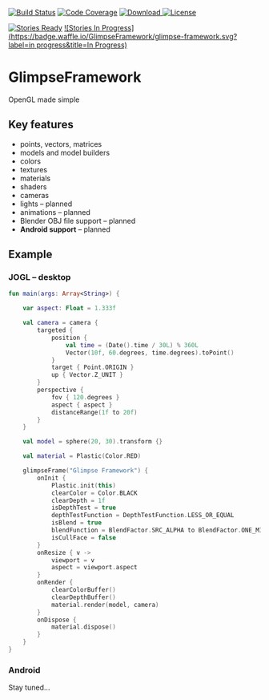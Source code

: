 [![Build Status](https://travis-ci.org/GlimpseFramework/glimpse-framework.svg?branch=master)](https://travis-ci.org/GlimpseFramework/glimpse-framework)
[![Code Coverage](https://codecov.io/github/GlimpseFramework/glimpse-framework/coverage.svg?branch=master)](https://codecov.io/github/GlimpseFramework/glimpse-framework?branch=master)
[![Download](https://api.bintray.com/packages/glimpse-framework/org.glimpseframework/glimpse-framework/images/download.svg) ](https://bintray.com/glimpse-framework/org.glimpseframework/glimpse-framework/_latestVersion)
[![License](https://img.shields.io/badge/license-Apache%20License%202.0-blue.svg?style=flat)](http://www.apache.org/licenses/LICENSE-2.0)

[![Stories Ready](https://badge.waffle.io/GlimpseFramework/glimpse-framework.svg?label=open&title=Open)](http://waffle.io/GlimpseFramework/glimpse-framework)
[![Stories In Progress](https://badge.waffle.io/GlimpseFramework/glimpse-framework.svg?label=in progress&title=In Progress)](http://waffle.io/GlimpseFramework/glimpse-framework)

# GlimpseFramework

OpenGL made simple

## Key features

* points, vectors, matrices
* models and model builders
* colors
* textures
* materials
* shaders
* cameras
* lights – planned
* animations – planned
* Blender OBJ file support – planned
* **Android support** – planned

## Example

### JOGL – desktop

```kotlin
fun main(args: Array<String>) {

	var aspect: Float = 1.333f

	val camera = camera {
		targeted {
			position {
				val time = (Date().time / 30L) % 360L
				Vector(10f, 60.degrees, time.degrees).toPoint()
			}
			target { Point.ORIGIN }
			up { Vector.Z_UNIT }
		}
		perspective {
			fov { 120.degrees }
			aspect { aspect }
			distanceRange(1f to 20f)
		}
	}

	val model = sphere(20, 30).transform {}

	val material = Plastic(Color.RED)

	glimpseFrame("Glimpse Framework") {
		onInit {
			Plastic.init(this)
			clearColor = Color.BLACK
			clearDepth = 1f
			isDepthTest = true
			depthTestFunction = DepthTestFunction.LESS_OR_EQUAL
			isBlend = true
			blendFunction = BlendFactor.SRC_ALPHA to BlendFactor.ONE_MINUS_SRC_ALPHA
			isCullFace = false
		}
		onResize { v ->
			viewport = v
			aspect = viewport.aspect
		}
		onRender {
			clearColorBuffer()
			clearDepthBuffer()
			material.render(model, camera)
		}
		onDispose {
			material.dispose()
		}
	}
}
```

### Android

Stay tuned…
